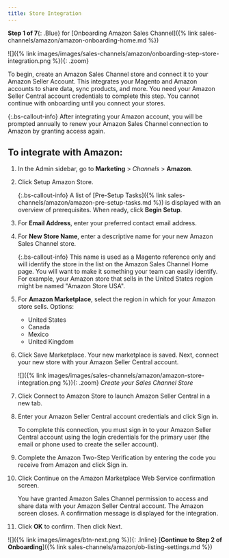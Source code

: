 ```yaml
---
title: Store Integration
---
```



**Step 1 of 7**{: .Blue} for [Onboarding Amazon Sales Channel]({% link sales-channels/amazon/amazon-onboarding-home.md %})

![]({% link images/images/sales-channels/amazon/onboarding-step-store-integration.png %}){: .zoom}

To begin, create an Amazon Sales Channel store and connect it to your Amazon Seller Account. This integrates your Magento and Amazon accounts to share data, sync products, and more. You need your Amazon Seller Central account credentials to complete this step. You cannot continue with onboarding until you connect your stores.

{:.bs-callout-info}
After integrating your Amazon account, you will be prompted annually to renew your Amazon Sales Channel connection to Amazon by granting access again.

## To integrate with Amazon:

1. In the Admin sidebar, go to **Marketing** > _Channels_ > **Amazon**.

1. Click <span class="btn">Setup Amazon Store</span>.

   {:.bs-callout-info}
   A list of [Pre-Setup Tasks]({% link sales-channels/amazon/amazon-pre-setup-tasks.md %}) is displayed with an overview of prerequisites. When ready, click **Begin Setup**.

1. For **Email Address**, enter your preferred contact email address.

1. For **New Store Name**, enter a descriptive name for your new Amazon Sales Channel store.

   {:.bs-callout-info}
   This name is used as a Magento reference only and will identify the store in the list on the Amazon Sales Channel Home page. You will want to make it something your team can easily identify. For example, your Amazon store that sells in the United States region might be named "Amazon Store USA".

1. For **Amazon Marketplace**, select the region in which for your Amazon store sells. Options:

    - United States
    - Canada
    - Mexico
    - United Kingdom

1. Click <span class="btn">Save Marketplace</span>. Your new marketplace is saved. Next, connect your new store with your Amazon Seller Central account.

    ![]({% link images/images/sales-channels/amazon/amazon-store-integration.png %}){: .zoom}
    _Create your Sales Channel Store_

1. Click <span class="btn">Connect to Amazon Store</span> to launch Amazon Seller Central in a new tab.

1. Enter your Amazon Seller Central account credentials and click <span class="btn">Sign in</span>.

   To complete this connection, you must sign in to your Amazon Seller Central account using the login credentials for the primary user (the email or phone used to create the seller account).

1. Complete the Amazon Two-Step Verification by entering the code you receive from Amazon and click <span class="btn">Sign in</span>.

1. Click <span class="btn">Continue</span> on the Amazon Marketplace Web Service confirmation screen.

   You have granted Amazon Sales Channel permission to access and share data with your Amazon Seller Central account. The Amazon screen closes. A confirmation message is displayed for the integration.

1. Click **OK** to confirm. Then click <span class="btn">Next</span>.

![]({% link images/images/btn-next.png %}){: .Inline} [**Continue to Step 2 of Onboarding**]({% link sales-channels/amazon/ob-listing-settings.md %})

